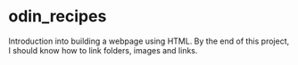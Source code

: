 # odin_recipes

Introduction into building a webpage using HTML. By the end of this project, I should know how to link folders, images and links.